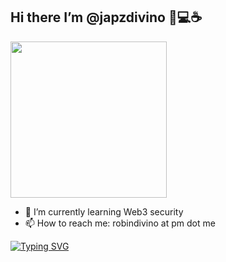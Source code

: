 ## Hi there I’m @japzdivino 👋💻☕

<div id="header" align="left">
  <img src="https://media.giphy.com/media/frSfC5NcmyF7q/giphy.gif" width="250"/>
</div>

- 🌱 I’m currently learning Web3 security
- 📫 How to reach me: robindivino at pm dot me

[![Typing SVG](https://readme-typing-svg.demolab.com?font=Fira+Code&pause=1000&width=435&lines=%23+whoami;Cybersecurity+Researcher;Bug+Bounty+Hunter;Information+Security+Enthusiast)](https://git.io/typing-svg)



<!--
**h4nt3rx/h4nt3rx** is a ✨ _special_ ✨ repository because its `README.md` (this file) appears on your GitHub profile.

Here are some ideas to get you started:

- 🔭 I’m currently working on ...
- 🌱 I’m currently learning ...
- 👯 I’m looking to collaborate on ...
- 🤔 I’m looking for help with ...
- 💬 Ask me about ...
- 📫 How to reach me: ...
- 😄 Pronouns: ...
- ⚡ Fun fact: ...
-->
